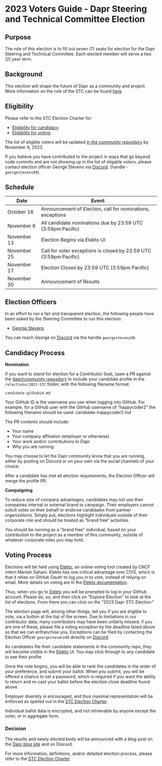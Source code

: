 # 2023 Voters Guide - Dapr Steering and Technical Committee Election

## Purpose

The role of this election is to fill out seven (7) seats for election for the Dapr Steering and Technical Committee.
Each elected member will serve a two (2) year term.  

## Background

This election will shape the future of Dapr as a community and project. More information on the role of the STC can be found [here](https://github.com/dapr/community/blob/master/steering-and-technical-committee-charter.md#charter).

## Eligibility

Please refer to the STC Election Charter for:

- [Eligibility for candidacy](https://github.com/dapr/community/blob/master/steering-and-technical-committee-charter.md#candidate-eligibility).
- [Eligibility for voting](https://github.com/dapr/community/blob/master/steering-and-technical-committee-charter.md#eligibility-to-vote).

The list of eligible voters will be updated [in the community repository](./voters.yaml) by November 6, 2023.

If you believe you have contributed to the project in ways that go beyond code commits and are not showing up in the list of eligable voters, please contact election officer George Stevens via [Discord](https://aka.ms/dapr-discord). (handle - `georgestevens99`).

## Schedule

| Date         | Event                    |
| ------------ | ------------------------ |
| October 16   | Announcement of Election, call for nominations, exceptions |
| November 6   | All candidate nominations due by 23:59 UTC (3:59pm Pacific) |
| November 13  | Election Begins via Elekto UI |
| November 25  | Call for voter exceptions is closed by 23:59 UTC (3:59pm Pacific) |
| November 27  | Election Closes by 23:59 UTC (3:59pm Pacific) |
| November 30   | Announcement of Results |

## Election Officers

In an effort to run a fair and transparent election, the following people
have been asked by the Steering Committee to run this election:

- [George Stevens](https://github.com/georgestevens99)

You can reach George on [Discord](https://aka.ms/dapr-discord) via the handle `georgestevens99`.

## Candidacy Process

**Nomination**

If you want to stand for election for a Contributor Seat, open a PR against the
[dapr/community repository](https://github.com/dapr/community) to include
your candidate profile in the `/elections/2023-STC` folder, with the following
filename format:

```
candidate-githubid.md
```

Your GitHub ID is the username you use when logging into GitHub. For example, for a GitHub user with the GitHub username of “happycoder2” the following filename should be used: 
candidate-happycoder2.md

The PR contents should include:

* Your name
* Your company affiliation (employer or otherwise)
* Your work and/or contributions to Dapr
* Why you are running

You may choose to let the Dapr community know that you are running, either by posting on Discord or on your own via the social channels of your choice.

After a candidate has met all election requirements, the Election Officer will
merge the profile PR.

**Campaigning**

To reduce size of company advantages, candidates may not use their companies internal or external brand to campaign. Their employers cannot solicit votes on their behalf or endorse candidates from partner organizations. Simply put, elections highlight individuals outside of their corporate role and should be treated as “brand free” activities.

You should be running as a "brand free" individual, based on your contribution
to the project as a member of this community, outside of whatever corporate
roles you may hold.

## Voting Process

Elections will be held using [Elekto](https://elekto.dev/), an online voting tool created by CNCF 
intern Manish Sahani.  Elekto has one critical advantage over CIVS, which is
that it relies on GitHub Oauth to log you in to vote, instead of relying on 
email. More details on voting are in the [Elekto documentation](https://elekto.dev/docs/).

Thus, when you go to [Elekto](https://elekto.dev/) you will be prompted to log in your GitHub account.
Please do, so, and then click on "Explore Election" to look at the list of 
elections.  From there you can click on the "2023 Dapr STC Election."

The election page will, among other things, tell you if you are eligible to vote,
via a button at the top of the screen. Due to limitations in our contributor
data, many contributors may have been unfairly missed; if you are one of these,
please file a voting exception by the deadline listed above so that we can
enfranchise you. Exceptions can be filed by contacting the Election Officer `georgestevens99` directly on [Discord](https://aka.ms/dapr-discord).

As candidates file their candidate statements in the community repo, they will
become visible in the [Elekto](https://elekto.dev/) UI.  You may click through to any candidate
to see their profile.

Once the vote begins, you will be able to rank the candidates in the order of
your preference, and submit your ballot.  When you submit, you will be offered
a chance to set a password, which is required if you want the ability to return
and re-cast your ballot before the election close deadline found above.

Employer diversity is encouraged, and thus maximal representation will be
enforced as spelled out in the [STC Election Charter](https://github.com/dapr/community/blob/master/steering-and-technical-committee-charter.md#composition).

Individual ballot data is encrypted, and not retrievable by 
anyone except the voter, or in aggregate form.

### Decision

The results and newly elected body will be announced with a blog post on the [Dapr blog site](https://blog.dapr.io/) and on Discord.

For more information, definitions, and/or detailed election process, please refer to
the [STC Election Charter](https://github.com/dapr/community/blob/master/steering-and-technical-committee-charter.md#election-procedure).
